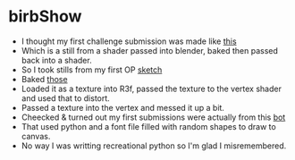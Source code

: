 # birbShow

- I thought my first challenge submission was made like [this](https://bsky.app/profile/pumaparded.bsky.social/post/3jzpgicbgza27)
- Which is a still from a shader passed into blender, baked then passed back into a shader.
- So I took stills from my first OP [sketch](https://openprocessing.org/sketch/1575927)
- Baked [those](https://bsky.app/profile/pumaparded.bsky.social/post/3lc3h644ag22y)
- Loaded it as a texture into R3f, passed the texture to the vertex shader and used that to distort.
- Passed a texture into the vertex and messed it up a bit.
- Cheecked & turned out my first submissions were actually from this [bot](https://x.com/neurot483/status/1592473053836890116)
- That used python and a font file filled with random shapes to draw to canvas.
- No way I was writting recreational python so I'm glad I misremembered.